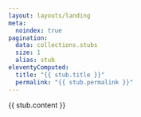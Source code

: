 ```yaml
---
layout: layouts/landing
meta:
  noindex: true
pagination:
  data: collections.stubs
  size: 1
  alias: stub
eleventyComputed:
  title: "{{ stub.title }}"
  permalink: "{{ stub.permalink }}"
---
```


{{ stub.content }}